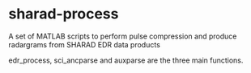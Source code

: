 # sharad-process
A set of MATLAB scripts to perform pulse compression and produce radargrams from SHARAD EDR data products

edr_process, sci_ancparse and auxparse are the three main functions. 

